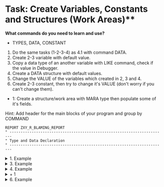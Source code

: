 # Task: Create Variables, Constants and Structures (Work Areas)**

**What commands do you need to learn and use?**
 - TYPES, DATA, CONSTANT

1. Do the same tasks (1-2-3-4) as 4.1 with command DATA.
2. Create 2-3 variable with default value.
3. Copy a data type of an another variable with LIKE command, check if the value in Debugger.
4. Create a DATA structure with default values.
5. Change the VALUE of the variables which created in 2, 3 and 4.
6. Create 2-3 constant, then try to change it's VALUE (don't worry if you can't change them).
+ 1: Create a structure/work area with MARA type then populate some of it's fields.

Hint: Add header for the main blocks of your program and group by COMMAND

```abap
REPORT ZXY_R_BLAMING_REPORT
" -----------------------------------------------------------------------
" Type and Data Declaration
" -----------------------------------------------------------------------
```
<details>
<summary> 1. Example </summary>
```abap
DATA: BEGIN OF gs_custom_type,
        identifier            TYPE char20,
        general_material_data TYPE mara,
        messages              TYPE bapiret2_t,
      END OF gs_custom_type.

DATA  BEGIN OF gs_sflight.
        INCLUDE TYPE sflight.
DATA:   custom_field TYPE flag,
      END OF gs_sflight.

DATA: BEGIN OF gs_spfli,
        spfli        TYPE spfli,
        custom_field TYPE flag,
      END OF gs_spfli.

DATA: BEGIN OF gs_scarr,
        scarr_db  TYPE scarr,
        scarr_new TYPE scarr,
      END OF gs_scarr.
```
</details>
<details>
<summary> 2. Example </summary>
```abap
DATA gv_integer  TYPE i       VALUE 5.
DATA gv_flag     TYPE flag    VALUE 'X'.
DATA gv_name     TYPE string  VALUE 'John Doe'.
```
</details>
<details>
<summary> 3. Example </summary>
```abap
DATA gv_checkbox LIKE gv_flag.
```
</details>
<details>
<summary> 4. Example </summary>
```abap      
DATA: BEGIN OF gs_country,
        country_longtext TYPE string VALUE 'Germany',
        country_code     TYPE char2  VALUE 'DE',
      END OF gs_country.
```
</details>
<details>
<summary> + 1 </summary>
```abap
DATA: gs_mara TYPE mara.
```
</details>
<details>
<summary> 6. Example </summary>
```abap
CONSTANTS cv_pi TYPE p LENGTH 8 DECIMALS 14 VALUE '3.14159265358979'.

CONSTANTS: BEGIN OF cs_sap_ag,
             zip_code TYPE n LENGTH 5 VALUE '69189',
             city     TYPE string     VALUE `Walldorf`,
             country  TYPE string     VALUE `Germany`,
           END OF cs_sap_ag.
```
</details>
```abap
" -----------------------------------------------------------------------
" Main Program
" -----------------------------------------------------------------------
START-OF-SELECTION.
```
<details>
<summary> 5. Example </summary>
```abap
gv_flag     = space.
gv_integer  = 12.
gv_name     = 'Luke Skywalker'.
gv_checkbox = 'X'.

gs_country-country_longtext = 'United States'.
gs_country-country_code     = 'US'.
```
</details>
<details>
<summary> 6. Example </summary>
```abap
cv_pi     = 3.
cs_sap_ag = VALUE #( zip_code = '12345' city = 'Atlantis' country = 'Sea' ).
```
</details>
<details>
<summary> + 1 </summary>
```abap
gs_mara-matnr = '0000325489'.
gs_mara-meins = 'KG'.
```
</details>
```abap
  BREAK-POINT.
```



           
      

